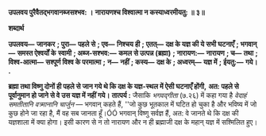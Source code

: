 **उपलवय पुरैवैतद्भगवानब्जसश्भव: ।** **नारायणश्च विश्वात्मा न कस्याध्वरमीयतु: ॥ ३॥** 

**शब्दार्थ** 

**उपलवय—** **जानकर** **; पुरा—** **पहले से** **; एव—** **निश्चय ही** **; एतत्—** **दक्ष के यज्ञ की ये सभी घटनाएँ** **; भगवान्—** **समस्त ऐश्वर्यों के** **स्वामी** **; अब्ज-सश्भव:—** **कमल से उत्पन्न (ब्रह्मा)** **; नारायण:—** **नारायण** **; च—** **तथा** **; विश्व-आत्मा—** **सश्पूर्ण विश्व के परमात्मा** **;** **न—** **नहीं** **; कस्य—** **दक्ष के** **; अध्वरम्—** **यज्ञ में** **; ईयतु:—** **गये।** **.** 

**ब्रह्मा तथा विष्णु दोनों ही पहले से जान गये थे कि दक्ष के यज्ञ-स्थल में ऐसी घटनाएँ होंगी,** **अत: पहले से पूर्वानुमान हो जाने से वे उस यज्ञ में नहीं गये।** **तात्पर्य :** जैसाकि *भगवद्गीता* (७.२६) में कहा गया है *वेदाहं समतीतानि वत्र्मानानि चार्जुन* — भगवान् कहते हैं, ''जो कुछ भूतकाल में घटित हो चुका है और भविष्य में जो कुछ होने जा रहा है, मैं वह सब जानता हूँ।ÓÓ भगवान् विष्णु सर्वज्ञ हैं, अत: वे जानते थे कि दक्ष की यज्ञशाला में क्या होगा। इसी कारण से न तो नारायण और न ही ब्रह्माजी दक्ष के महान् यज्ञ में सश्मिलित हुए।  